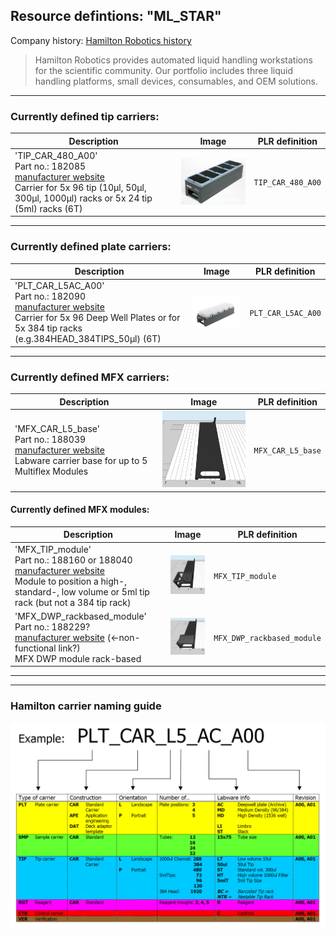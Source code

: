 
## Resource defintions: "ML_STAR"

Company history: [Hamilton Robotics history](https://www.hamiltoncompany.com/history)

> Hamilton Robotics provides automated liquid handling workstations for the scientific community.  Our portfolio includes three liquid handling platforms, small devices, consumables, and OEM solutions.

---

### Currently defined tip carriers:

| Description               | Image              | PLR definition |
|--------------------|--------------------|--------------------|
| 'TIP_CAR_480_A00'<br>Part no.: 182085<br>[manufacturer website](https://www.hamiltoncompany.com/automated-liquid-handling/other-robotics/182085) <br>Carrier for 5x 96 tip (10μl, 50μl, 300μl, 1000μl) racks or 5x 24 tip (5ml) racks (6T) | <img src="ims/TIP_CAR_480_A00_182085.jpg" alt="TIP_CAR_480_A00" width="250"/> | `TIP_CAR_480_A00` |

---

### Currently defined plate carriers:

| Description               | Image              | PLR definition |
|--------------------|--------------------|--------------------|
| 'PLT_CAR_L5AC_A00'<br>Part no.: 182090<br>[manufacturer website](https://www.hamiltoncompany.com/automated-liquid-handling/other-robotics/182090) <br>Carrier for 5x 96 Deep Well Plates or for 5x 384 tip racks (e.g.384HEAD_384TIPS_50μl) (6T) | <img src="ims/PLT_CAR_L5AC_A00_182090.jpg" alt="PLT_CAR_L5AC_A00" width="250"/> | `PLT_CAR_L5AC_A00` |


---

### Currently defined MFX carriers:

| Description               | Image              | PLR definition |
|--------------------|--------------------|--------------------|
| 'MFX_CAR_L5_base'<br>Part no.: 188039<br>[manufacturer website](https://www.hamiltoncompany.com/automated-liquid-handling/other-robotics/188039) <br>Labware carrier base for up to 5 Multiflex Modules | <img src="ims/MFX_CAR_L5_base_188039.jpg" alt="MFX_CAR_L5_base" width="250"/> | `MFX_CAR_L5_base` |



#### Currently defined MFX modules:

| Description               | Image              | PLR definition |
|--------------------|--------------------|--------------------|
| 'MFX_TIP_module'<br>Part no.: 188160 or 188040<br>[manufacturer website](https://www.hamiltoncompany.com/automated-liquid-handling/other-robotics/188040) <br>Module to position a high-, standard-, low volume or 5ml tip rack (but not a 384 tip rack) | <img src="ims/MFX_TIP_module_188040.jpg" alt="MFX_TIP_module" width="250"/> | `MFX_TIP_module` |
| 'MFX_DWP_rackbased_module'<br>Part no.: 188229?<br>[manufacturer website](https://www.hamiltoncompany.com/automated-liquid-handling/other-robotics/188229) (<-non-functional link?) <br>MFX DWP module rack-based | <img src="ims/MFX_DWP_RB_module_188229_.jpg" alt="MFX_DWP_rackbased_module" width="250"/> | `MFX_DWP_rackbased_module` |

---
---
### Hamilton carrier naming guide

<img src="ims/Hamilton_carrier_naming_guide.png" alt="Hamilton_carrier_naming_guide" width="600"/>
